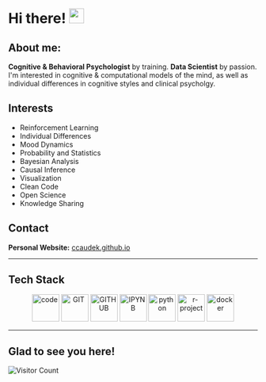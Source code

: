 <h1>
  Hi there!
  <img src="https://media.giphy.com/media/hvRJCLFzcasrR4ia7z/giphy.gif" width="30px"/>
</h1>

## About me:

**Cognitive & Behavioral Psychologist** by training. **Data Scientist** by passion. I'm interested in cognitive & computational models of the mind, as well as individual differences in cognitive styles and clinical psycholgy.

## Interests

- Reinforcement Learning
- Individual Differences
- Mood Dynamics
- Probability and Statistics 
- Bayesian Analysis 
- Causal Inference 
- Visualization 
- Clean Code 
- Open Science 
- Knowledge Sharing 

## Contact

**Personal Website:** [ccaudek.github.io](https://ccaudek.github.io/caudeklab/)

---

## Tech Stack

<p align="center">
      <img src="https://www.vectorlogo.zone/logos/visualstudio_code/visualstudio_code-icon.svg" alt="code" width="55" height="55"/>
      <img src="https://www.vectorlogo.zone/logos/git-scm/git-scm-icon.svg" alt="GIT" width="55" height="55"/> 
      <img src="https://www.vectorlogo.zone/logos/github/github-tile.svg" alt="GITHUB" width="55" height="55"/> 
      <img src="https://www.vectorlogo.zone/logos/jupyter/jupyter-icon.svg" alt="IPYNB" width="55" height="55"/>  
      <img src="https://www.vectorlogo.zone/logos/python/python-icon.svg" alt="python" width="55" height="55"/>
      <img src="https://www.vectorlogo.zone/logos/r-project/r-project-icon.svg" alt="r-project" width="55" height="55"/>
      <img src="https://www.vectorlogo.zone/logos/docker/docker-icon.svg" alt="docker" width="55" height="55"/> 
</p>

---

## Glad to see you here! 

![Visitor Count](https://profile-counter.glitch.me/{ccaudek}/count.svg)

